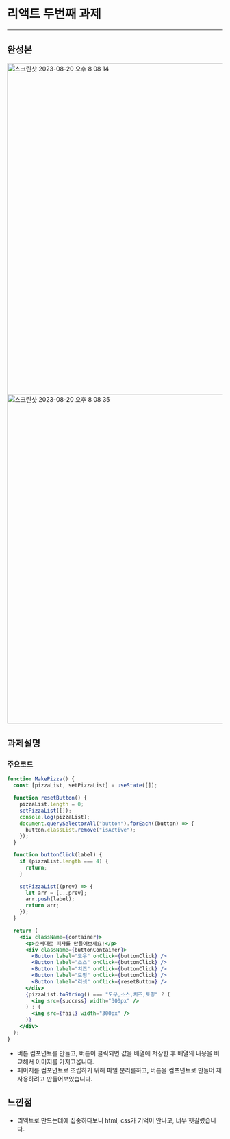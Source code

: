 # 리액트 두번째 과제

---

## 완성본

<img width="772" alt="스크린샷 2023-08-20 오후 8 08 14" src="https://github.com/jjang-aaa/React-missions/assets/131199065/f0d90eef-d158-4696-99d8-d150ae5efc65">
<img width="769" alt="스크린샷 2023-08-20 오후 8 08 35" src="https://github.com/jjang-aaa/React-missions/assets/131199065/b2fbef14-6d91-4071-8725-2881fd827f47">

## 과제설명

### 주요코드

```jsx
function MakePizza() {
  const [pizzaList, setPizzaList] = useState([]);

  function resetButton() {
    pizzaList.length = 0;
    setPizzaList([]);
    console.log(pizzaList);
    document.querySelectorAll("button").forEach((button) => {
      button.classList.remove("isActive");
    });
  }

  function buttonClick(label) {
    if (pizzaList.length === 4) {
      return;
    }

    setPizzaList((prev) => {
      let arr = [...prev];
      arr.push(label);
      return arr;
    });
  }

  return (
    <div className={container}>
      <p>순서대로 피자를 만들어보세요!</p>
      <div className={buttonContainer}>
        <Button label="도우" onClick={buttonClick} />
        <Button label="소스" onClick={buttonClick} />
        <Button label="치즈" onClick={buttonClick} />
        <Button label="토핑" onClick={buttonClick} />
        <Button label="리셋" onClick={resetButton} />
      </div>
      {pizzaList.toString() === "도우,소스,치즈,토핑" ? (
        <img src={success} width="300px" />
      ) : (
        <img src={fail} width="300px" />
      )}
    </div>
  );
}
```

- 버튼 컴포넌트를 만들고, 버튼이 클릭되면 값을 배열에 저장한 후 배열의 내용을 비교해서 이미지를 가지고옵니다.
- 페이지를 컴포넌트로 조립하기 위해 파일 분리를하고, 버튼을 컴포넌트로 만들어 재사용하려고 만들어보았습니다.

## 느낀점

- 리액트로 만드는데에 집중하다보니 html, css가 기억이 안나고, 너무 헷갈렸습니다.
